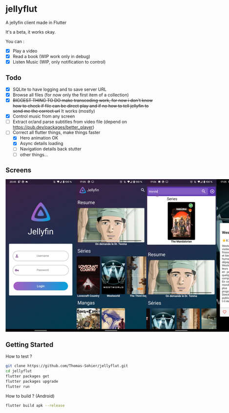 # jellyflut

A jellyfin client made in Flutter

It's a beta, it works okay.
 
You can :
- [x] Play a video
- [x] Read a book (WIP work only in debug)
- [x] Listen Music (WIP, only notification to control)

## Todo

- [x] SQLite to have logging and to save server URL
- [x] Browse all files (for now only the first item of a collection)
- [x] ~~BIGGEST THING TO DO make transcoding work, for now i don't know how to check if file can be direct play and if no how to tell jellyfin to send me the correct url~~ It works (mostly)
- [x] Control music from any screen
- [ ] Extract or/and parse subtitles from video file (depend on https://pub.dev/packages/better_player)
- [ ] Correct all flutter things, make things faster
  - [x] Hero animation OK
  - [x] Async details loading
  - [ ] Navigation details back stutter
  - [ ] other things...

## Screens
<div style="display: flex">
 <img src="./img/readme/login.jpg" height="500" />
 <img src="./img/readme/home.jpg" height="500" />
 <img src="./img/readme/home_research.jpg" height="500" />
 <img src="./img/readme/details_serie.jpg" height="500" />
 <img src="./img/readme/details_serie_bottom.jpg" height="500" />
 <img src="./img/readme/details_season.jpg" height="500" />
 <img src="./img/readme/details_epsiode.jpg" height="500" />
 <img src="./img/readme/details_music.jpg" height="500" />
</div>

## Getting Started

How to test ?

```bash
git clone https://github.com/Thomas-Sohier/jellyflut.git
cd jellyflut
flutter packages get
flutter packages upgrade
flutter run
```

How to build ? (Android)

```bash
flutter build apk --release
```
